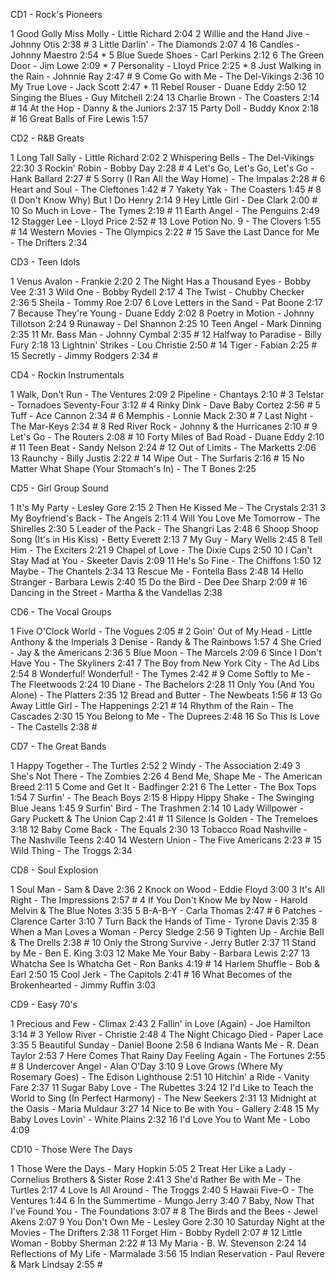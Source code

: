 
CD1 - Rock's Pioneers

1 Good Golly Miss Molly - Little Richard 2:04
2 Willie and the Hand Jive - Johnny Otis 2:38 #
3 Little Darlin' - The Diamonds 2:07
4 16 Candles - Johnny Maestro 2:54 *
5 Blue Suede Shoes - Carl Perkins 2:12
6 The Green Door - Jim Lowe 2:09 *
7 Personality - LIoyd Price 2:25 *
8 Just Walking in the Rain - Johnnie Ray 2:47 #
9 Come Go with Me - The Del-Vikings 2:36
10 My True Love - Jack Scott 2:47 *
11 Rebel Rouser - Duane Eddy 2:50
12 Singing the Blues - Guy Mitchell 2:24
13 Charlie Brown - The Coasters 2:14 #
14 At the Hop - Danny & the Juniors 2:37
15 Party Doll - Buddy Knox 2:18 #
16 Great Balls of Fire Lewis 1:57

CD2 - R&B Greats

1 Long Tall Sally - Little Richard 2:02
2 Whispering Bells - The Del-Vikings 22:30
3 Rockin' Robin - Bobby Day 2:28 #
4 Let's Go, Let's Go, Let's Go - Hank Ballard 2:27 #
5 Sorry (I Ran All the Way Home) - The Impalas 2:28 #
6 Heart and Soul - The Cleftones 1:42 #
7 Yakety Yak - The Coasters 1:45 #
8 (I Don't Know Why) But I Do Henry 2:14
9 Hey Little Girl - Dee Clark 2:00 #
10 So Much in Love - The Tymes 2:19 #
11 Earth Angel - The Penguins 2:49
12 Stagger Lee - LIoyd Price 2:52 #
13 Love Potion No. 9 - The Clovers 1:55 #
14 Western Movies - The Olympics 2:22 #
15 Save the Last Dance for Me - The Drifters 2:34

CD3 - Teen Idols

1 Venus Avalon - Frankie 2:20
2 The Night Has a Thousand Eyes - Bobby Vee 2:31
3 Wild One - Bobby Rydell 2:17
4 The Twist - Chubby Checker 2:36
5 Sheila - Tommy Roe 2:07
6 Love Letters in the Sand - Pat Boone 2:17
7 Because They're Young - Duane Eddy 2:02
8 Poetry in Motion - Johnny Tillotson 2:24
9 Runaway - Del Shannon 2:25
10 Teen Angel - Mark Dinning 2:35
11 Mr. Bass Man - Johnny Cymbal 2:35 #
12 Halfway to Paradise - Billy Fury 2:18
13 Lightnin' Strikes - Lou Christie 2:50 #
14 Tiger - Fabian 2:25 #
15 Secretly - Jimmy Rodgers 2:34 #

CD4 - Rockin Instrumentals

1 Walk, Don't Run - The Ventures 2:09
2 Pipeline - Chantays 2:10 #
3 Telstar - Tornadoes Seventy-Four 3:12 #
4 Rinky Dink - Dave Baby Cortez 2:56 #
5 Tuff - Ace Cannon 2:34 #
6 Memphis - Lonnie Mack 2:30 #
7 Last Night - The Mar-Keys 2:34 #
8 Red River Rock - Johnny & the Hurricanes 2:10 #
9 Let's Go - The Routers 2:08 #
10 Forty Miles of Bad Road - Duane Eddy 2:10 #
11 Teen Beat - Sandy Nelson 2:24 #
12 Out of Limits - The Marketts 2:06
13 Raunchy - Billy Justis 2:22 #
14 Wipe Out - The Surfaris 2:16 #
15 No Matter What Shape (Your Stomach's In) - The T Bones 2:25

CD5 - Girl Group Sound

1 It's My Party - Lesley Gore 2:15
2 Then He Kissed Me - The Crystals 2:31
3 My Boyfriend's Back - The Angels 2:11
4 Will You Love Me Tomorrow - The Shirelles 2:30
5 Leader of the Pack - The Shangri Las 2:48
6 Shoop Shoop Song (It's in His Kiss) - Betty Everett 2:13
7 My Guy - Mary Wells 2:45
8 Tell Him - The Exciters 2:21
9 Chapel of Love - The Dixie Cups 2:50
10 I Can't Stay Mad at You - Skeeter Davis 2:09
11 He's So Fine - The Chiffons 1:50
12 Maybe - The Chantels 2:34
13 Rescue Me - Fontella Bass 2:48
14 Hello Stranger - Barbara Lewis 2:40
15 Do the Bird - Dee Dee Sharp 2:09 #
16 Dancing in the Street - Martha & the Vandellas 2:38

CD6 - The Vocal Groups

1 Five O'Clock World - The Vogues 2:05 #
2 Goin' Out of My Head - Little Anthony & the Imperials
3 Denise - Randy & The Rainbows 1:57
4 She Cried - Jay & the Americans 2:36
5 Blue Moon - The Marcels 2:09
6 Since I Don't Have You - The Skyliners 2:41
7 The Boy from New York City - The Ad Libs 2:54
8 Wonderful! Wonderful! - The Tymes 2:42 #
9 Come Softly to Me - The Fleetwoods 2:24
10 Diane - The Bachelors 2:28
11 Only You (And You Alone) - The Platters 2:35
12 Bread and Butter - The Newbeats 1:56 #
13 Go Away Little Girl - The Happenings 2:21 #
14 Rhythm of the Rain - The Cascades 2:30
15 You Belong to Me - The Duprees 2:48
16 So This Is Love - The Castells 2:38 #

CD7 - The Great Bands

1 Happy Together - The Turtles 2:52
2 Windy - The Association 2:49
3 She's Not There - The Zombies 2:26
4 Bend Me, Shape Me - The American Breed 2:11
5 Come and Get It - Badfinger 2:21
6 The Letter - The Box Tops 1:54
7 Surfin' - The Beach Boys 2:15
8 Hippy Hippy Shake - The Swinging Blue Jeans 1:45
9 Surfin' Bird - The Trashmen 2:14
10 Lady Willpower - Gary Puckett & The Union Cap 2:41 #
11 Silence Is Golden - The Tremeloes 3:18
12 Baby Come Back - The Equals 2:30
13 Tobacco Road Nashville - The Nashville Teens 2:40
14 Western Union - The Five Americans 2:23 #
15 Wild Thing - The Troggs 2:34

CD8 - Soul Explosion

1 Soul Man - Sam & Dave 2:36
2 Knock on Wood - Eddie Floyd 3:00
3 It's All Right - The Impressions 2:57 #
4 If You Don't Know Me by Now - Harold Melvin & The Blue Notes 3:35
5 B-A-B-Y - Carla Thomas 2:47 #
6 Patches - Clarence Carter 3:10
7 Turn Back the Hands of Time - Tyrone Davis 2:35
8 When a Man Loves a Woman - Percy Sledge 2:56
9 Tighten Up - Archie Bell & The Drells 2:38 #
10 Only the Strong Survive - Jerry Butler 2:37
11 Stand by Me - Ben E. King 3:03
12 Make Me Your Baby - Barbara Lewis 2:27
13 Whatcha See Is Whatcha Get - Ron Banks 4:19 #
14 Harlem Shuffle - Bob & Earl 2:50
15 Cool Jerk - The Capitols 2:41 #
16 What Becomes of the Brokenhearted - Jimmy Ruffin 3:03

CD9 - Easy 70's

1 Precious and Few - Climax 2:43
2 Fallin' in Love (Again) - Joe Hamilton 3:14 #
3 Yellow River - Christie 2:48
4 The Night Chicago Died - Paper Lace 3:35
5 Beautiful Sunday - Daniel Boone 2:58
6 Indiana Wants Me - R. Dean Taylor 2:53
7 Here Comes That Rainy Day Feeling Again - The Fortunes 2:55 #
8 Undercover Angel - Alan O'Day 3:10
9 Love Grows (Where My Rosemary Goes) - The Edison Lighthouse 2:51
10 Hitchin' a Ride - Vanity Fare 2:37
11 Sugar Baby Love - The Rubettes 3:24
12 I'd Like to Teach the World to Sing (In Perfect Harmony) - The New Seekers 2:31
13 Midnight at the Oasis - Maria Muldaur 3:27
14 Nice to Be with You - Gallery 2:48
15 My Baby Loves Lovin' - White Plains 2:32
16 I'd Love You to Want Me - Lobo 4:09

CD10 - Those Were The Days

1 Those Were the Days - Mary Hopkin 5:05
2 Treat Her Like a Lady - Cornelius Brothers & Sister Rose 2:41
3 She'd Rather Be with Me - The Turtles 2:17
4 Love Is All Around - The Troggs 2:40
5 Hawaii Five-O - The Ventures 1:44
6 In the Summertime - Mungo Jerry 3:40
7 Baby, Now That I've Found You - The Foundations 3:07 #
8 The Birds and the Bees - Jewel Akens 2:07
9 You Don't Own Me - Lesley Gore 2:30
10 Saturday Night at the Movies - The Drifters 2:38
11 Forget Him - Bobby Rydell 2:07 #
12 Little Woman - Bobby Sherman 2:22 #
13 My Maria - B. W. Stevenson 2:24
14 Reflections of My Life - Marmalade 3:56
15 Indian Reservation - Paul Revere & Mark Lindsay 2:55 #

